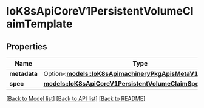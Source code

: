 # IoK8sApiCoreV1PersistentVolumeClaimTemplate

## Properties

Name | Type | Description | Notes
------------ | ------------- | ------------- | -------------
**metadata** | Option<[**models::IoK8sApimachineryPkgApisMetaV1ObjectMeta**](io.k8s.apimachinery.pkg.apis.meta.v1.ObjectMeta.md)> |  | [optional]
**spec** | [**models::IoK8sApiCoreV1PersistentVolumeClaimSpec**](io.k8s.api.core.v1.PersistentVolumeClaimSpec.md) |  | 

[[Back to Model list]](../README.md#documentation-for-models) [[Back to API list]](../README.md#documentation-for-api-endpoints) [[Back to README]](../README.md)


